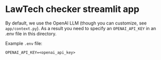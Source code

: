 # LawTech checker streamlit app

By default, we use the OpenAI LLM (though you can customize, see `app/context.py`). As a result you need to specify an `OPENAI_API_KEY` in an .env file in this directory.

Example `.env` file:

```
OPENAI_API_KEY=<openai_api_key>
```